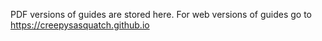 PDF versions of guides are stored here.  For web versions of guides go to https://creepysasquatch.github.io
